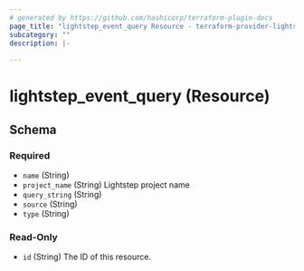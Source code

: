 ```yaml
---
# generated by https://github.com/hashicorp/terraform-plugin-docs
page_title: "lightstep_event_query Resource - terraform-provider-lightstep"
subcategory: ""
description: |-
  
---
```


# lightstep_event_query (Resource)





<!-- schema generated by tfplugindocs -->
## Schema

### Required

- `name` (String)
- `project_name` (String) Lightstep project name
- `query_string` (String)
- `source` (String)
- `type` (String)

### Read-Only

- `id` (String) The ID of this resource.
